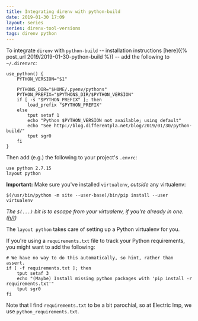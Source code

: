 ```yaml
---
title: Integrating direnv with python-build
date: 2019-01-30 17:09
layout: series
series: direnv-tool-versions
tags: direnv python
---
```


To integrate `direnv` with `python-build` -- installation instructions [here]({% post_url 2019/2019-01-30-python-build %}) -- add the following to `~/.direnvrc`:

```
use_python() {
    PYTHON_VERSION="$1"

    PYTHONS_DIR="$HOME/.pyenv/pythons"
    PYTHON_PREFIX="$PYTHONS_DIR/$PYTHON_VERSION"
    if [ -s "$PYTHON_PREFIX" ]; then
        load_prefix "$PYTHON_PREFIX"
    else
        tput setaf 1
        echo "Python $PYTHON_VERSION not available; using default"
        echo "See http://blog.differentpla.net/blog/2019/01/30/python-build/"
        tput sgr0
    fi
}
```

Then add (e.g.) the following to your project's `.envrc`:

```
use python 2.7.15
layout python
```

**Important:** Make sure you've installed `virtualenv`, _outside_ any virtualenv:

    $(/usr/bin/python -m site --user-base)/bin/pip install --user virtualenv

*The `$(...)` bit is to escape from your virtualenv, if you're already in one. ([h/t](https://github.com/sjml/dotfiles/blob/master/zsh.d.symlink/functions/pip))*

The `layout python` takes care of setting up a Python virtualenv for you.

If you're using a `requirements.txt` file to track your Python requirements, you might want to add the following:

```
# We have no way to do this automatically, so hint, rather than assert.
if [ -f requirements.txt ]; then
    tput setaf 3
    echo "(Maybe) Install missing python packages with 'pip install -r requirements.txt'"
    tput sgr0
fi
```

Note that I find `requirements.txt` to be a bit parochial, so at Electric Imp, we use `python_requirements.txt`.
